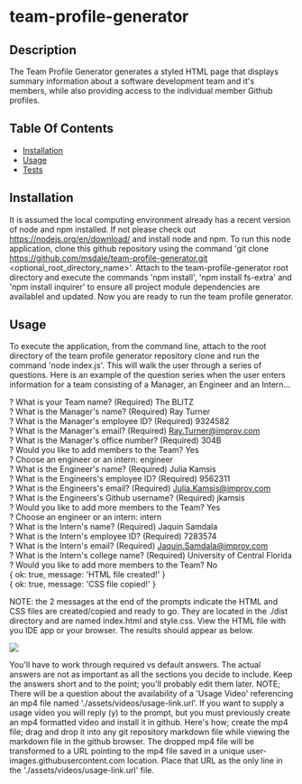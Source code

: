 # team-profile-generator


## Description

The Team Profile Generator generates a styled HTML page that displays summary information about a software development team and it's members, while also providing access to the individual member Github profiles.


## Table Of Contents

* [Installation](#installation)
* [Usage](#usage)
* [Tests](#tests)


## Installation

It is assumed the local computing environment already has a recent version of node and npm installed.  If not please check out https://nodejs.org/en/download/ and install node and npm.  To run this node application, clone this github repository using the command 'git clone https://github.com/msdale/team-profile-generator.git <optional_root_directory_name>'.  Attach to the team-profile-generator root directory and execute the commands 'npm install', 'npm install fs-extra' and 'npm install inquirer' to ensure all project module dependencies are availablel and updated.  Now you are ready to run the team profile generator.


## Usage

To execute the application, from the command line, attach to the root directory of the team profile generator repository clone and run the command 'node index.js'.  This will walk the user through a series of questions.  Here is an example of the question series when the user enters information for a team consisting of a Manager, an Engineer and an Intern...

? What is your Team name? (Required) The BLITZ  
? What is the Manager's name? (Required) Ray Turner  
? What is the Manager's employee ID? (Required) 9324582  
? What is the Manager's email? (Required) Ray.Turner@improv.com  
? What is the Manager's office number? (Required) 304B  
? Would you like to add members to the Team? Yes  
? Choose an engineer or an intern: engineer  
? What is the Engineer's name? (Required) Julia Kamsis  
? What is the Engineers's employee ID? (Required) 9562311  
? What is the Engineers's email? (Required) Julia.Kamsis@improv.com  
? What is the Engineers's Github username? (Required) jkamsis  
? Would you like to add more members to the Team? Yes  
? Choose an engineer or an intern: intern  
? What is the Intern's name? (Required) Jaquin Samdala  
? What is the Intern's employee ID? (Required) 7283574  
? What is the Intern's email? (Required) Jaquin.Samdala@improv.com  
? What is the Intern's college name? (Required) University of Central Florida  
? Would you like to add more members to the Team? No  
{ ok: true, message: 'HTML file created!' }  
{ ok: true, message: 'CSS file copied!' }  

NOTE: the 2 messages at the end of the prompts indicate the HTML and CSS files are created/copied and ready to go.  They are located in the ./dist directory and are named index.html and style.css. View the HTML file with you IDE app or your browser.  The results should appear as below.

![](./assets/team-profile-sample.png)






You'll have to work through required vs default answers. The actual answers are not as important as all the sections you decide to include.  Keep the answers short and to the point; you'll probably edit them later. NOTE; There will be a question about the availability of a 'Usage Video' referencing an mp4 file named './assets/videos/usage-link.url'.  If you want to supply a usage video you will reply (y) to the prompt, but you must previously create an mp4 formatted video and install it in github.  Here's how; create the mp4 file; drag and drop it into any git repository markdown file while viewing the markdown file in the github browser. The dropped mp4 file will be transformed to a URL pointing to the mp4 file saved in a unique user-images.githubusercontent.com location. Place that URL as the only line in the './assets/videos/usage-link.url' file.